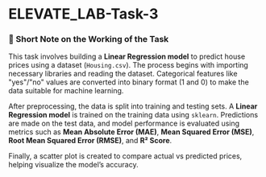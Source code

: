 # ELEVATE_LAB-Task-3

### 📝 Short Note on the Working of the Task

This task involves building a **Linear Regression model** to predict house prices using a dataset (`Housing.csv`). The process begins with importing necessary libraries and reading the dataset. Categorical features like "yes"/"no" values are converted into binary format (1 and 0) to make the data suitable for machine learning.

After preprocessing, the data is split into training and testing sets. A **Linear Regression model** is trained on the training data using `sklearn`. Predictions are made on the test data, and model performance is evaluated using metrics such as **Mean Absolute Error (MAE)**, **Mean Squared Error (MSE)**, **Root Mean Squared Error (RMSE)**, and **R² Score**.

Finally, a scatter plot is created to compare actual vs predicted prices, helping visualize the model’s accuracy.
